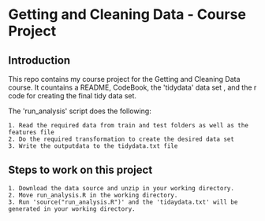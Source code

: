 Getting and Cleaning Data - Course Project
========================================================
Introduction
--------------------------------------------------------
This repo contains my course project for the Getting and Cleaning Data course. It countains a README, CodeBook, the 'tidydata' data set , and the r code for creating the final tidy data set.

The 'run_analysis' script does the following:

    1. Read the required data from train and test folders as well as the features file
    2. Do the required transformation to create the desired data set
    3. Write the outputdata to the tidydata.txt file
    
Steps to work on this project
--------------------------------------------------------
    1. Download the data source and unzip in your working directory.
    2. Move run_analysis.R in the working directory.
    3. Run 'source("run_analysis.R")' and the 'tidaydata.txt' will be generated in your working directory.
    
